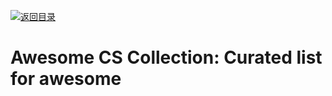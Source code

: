[![返回目录](https://parg.co/UGo)](https://github.com/wxyyxc1992/Awesome-Reference)

# Awesome CS Collection: Curated list for awesome

